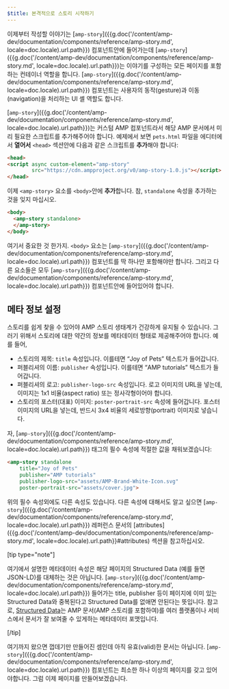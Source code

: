 ```yaml
---
$title: 본격적으로 스토리 시작하기
---
```


이제부터 작성할 이야기는 [`amp-story`]({{g.doc('/content/amp-dev/documentation/components/reference/amp-story.md', locale=doc.locale).url.path}}) 컴포넌트안에 들어가는데 [`amp-story`]({{g.doc('/content/amp-dev/documentation/components/reference/amp-story.md', locale=doc.locale).url.path}})는 이야기를
구성하는 모든 페이지를 포함하는 컨테이너 역할을 합니다. [`amp-story`]({{g.doc('/content/amp-dev/documentation/components/reference/amp-story.md', locale=doc.locale).url.path}}) 컴포넌트는
사용자의 동작(gesture)과 이동(navigation)을 처리하는 UI 셸 역할도 합니다.

[`amp-story`]({{g.doc('/content/amp-dev/documentation/components/reference/amp-story.md', locale=doc.locale).url.path}})는 커스텀 AMP 컴포넌트라서 해당 AMP 문서에서 미리
필요한 스크립트를 추가해주어야 합니다. 예제에서 보면 `pets.html` 파일을 에디터에서
**열어서** `<head>` 섹션안에 다음과 같은 스크립트를 **추가**해야 합니다:

```html hl_lines="2 3"
<head>
<script async custom-element="amp-story"
        src="https://cdn.ampproject.org/v0/amp-story-1.0.js"></script>
</head>
```

이제 `<amp-story>` 요소를 `<body>`안에 **추가**합니다. 참, `standalone` 속성을
추가하는 것을 잊지 마십시오.

```html hl_lines="2 3"
<body>
  <amp-story standalone>
  </amp-story>
</body>
```

여기서 중요한 것 한가지. `<body>` 요소는 [`amp-story`]({{g.doc('/content/amp-dev/documentation/components/reference/amp-story.md', locale=doc.locale).url.path}}) 컴포넌트를 딱 하나만
포함해야만 합니다. 그리고 다른 요소들은 모두 [`amp-story`]({{g.doc('/content/amp-dev/documentation/components/reference/amp-story.md', locale=doc.locale).url.path}}) 컴포넌트안에
들어있어야 합니다.

## 메타 정보 설정

스토리를 쉽게 찾을 수 있어야 AMP 스토리 생태계가 건강하게 유지될 수 있습니다.
그러기 위해서 스토리에 대한 약간의 정보를 메타데이터 형태로 제공해주어야 합니다.
예를 들어,

* 스토리의 제목: `title` 속성입니다. 이를테면 “Joy of Pets” 텍스트가 들어갑니다.
* 퍼블리셔의 이름: `publisher` 속성입니다. 이를테면 “AMP tutorials” 텍스트가 들어갑니다.
* 퍼블리셔의 로고: `publisher-logo-src` 속성입니다. 로고 이미지의 URL을 넣는데, 이미지는 1x1 비율(aspect ratio) 또는 정사각형이어야 합니다.
* 스토리의 포스터(대표) 이미지: `poster-portrait-src` 속성에 들어갑니다. 포스터 이미지의 URL을 넣는데, 반드시 3x4 비율의 세로방향(portrait) 이미지로 넣습니다.

자, [`amp-story`]({{g.doc('/content/amp-dev/documentation/components/reference/amp-story.md', locale=doc.locale).url.path}}) 태그의 필수 속성에 적절한 값을 채워보겠습니다:

```html hl_lines="2 3 4 5"
<amp-story standalone
    title="Joy of Pets"
    publisher="AMP tutorials"
    publisher-logo-src="assets/AMP-Brand-White-Icon.svg"
    poster-portrait-src="assets/cover.jpg">
```

위의 필수 속성외에도 다른 속성도 있습니다. 다른 속성에 대해서도 알고 싶으면
[`amp-story`]({{g.doc('/content/amp-dev/documentation/components/reference/amp-story.md', locale=doc.locale).url.path}}) 레퍼런스 문서의 [attributes]({{g.doc('/content/amp-dev/documentation/components/reference/amp-story.md', locale=doc.locale).url.path}}#attributes)
섹션을 참고하십시오.

[tip type="note"]

여기에서 설명한 메타데이터 속성은 해당 페이지의 Structured Data (예를 들면
JSON-LD)를 대체하는 것은 아닙니다. [`amp-story`]({{g.doc('/content/amp-dev/documentation/components/reference/amp-story.md', locale=doc.locale).url.path}})  들어가는 title, publisher 등이
페이지에 이미 있는 Structured Data와 중복된다고 Structured Data를 없애면
안된다는 뜻입니다.
참고로, [Structured Data](/ko/docs/fundamentals/discovery.html#integrate-with-third-party-platforms-through-additional-metadata)는
AMP 문서(AMP 스토리를 포함하여)를 여러 플랫폼이나 서비스에서 문서가 잘 보여줄 수
있게하는 메타데이터 포맷입니다.

[/tip]

여기까지 왔으면 껍데기만 만들어진 셈인데 아직 유효(valid)한 문서는 아닙니다.
[`amp-story`]({{g.doc('/content/amp-dev/documentation/components/reference/amp-story.md', locale=doc.locale).url.path}}) 컴포넌트는 최소한 하나 이상의 페이지를 갖고 있어야합니다. 그럼 이제
페이지를 만들어보겠습니다.
